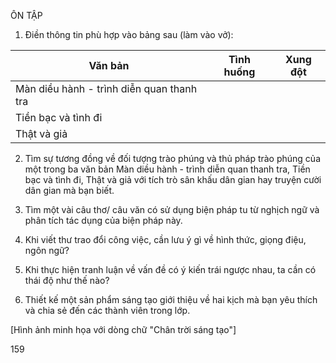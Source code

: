 ÔN TẬP

1. Điền thông tin phù hợp vào bảng sau (làm vào vở):

Văn bản | Tình huống | Xung đột
--- | --- | ---
Màn diều hành - trình diễn quan thanh tra | |
Tiền bạc và tình đi | |
Thật và giả | |

2. Tìm sự tương đồng về đối tượng trào phúng và thủ pháp trào phúng của một trong ba văn bản Màn diều hành - trình diễn quan thanh tra, Tiền bạc và tình đi, Thật và giả với tích trò sân khấu dân gian hay truyện cười dân gian mà bạn biết.

3. Tìm một vài câu thơ/ câu văn có sử dụng biện pháp tu từ nghịch ngữ và phân tích tác dụng của biện pháp này.

4. Khi viết thư trao đổi công việc, cần lưu ý gì về hình thức, giọng điệu, ngôn ngữ?

5. Khi thực hiện tranh luận về vấn đề có ý kiến trái ngược nhau, ta cần có thái độ như thế nào?

6. Thiết kế một sản phẩm sáng tạo giới thiệu về hai kịch mà bạn yêu thích và chia sẻ đến các thành viên trong lớp.

[Hình ảnh minh họa với dòng chữ "Chân trời sáng tạo"]

159